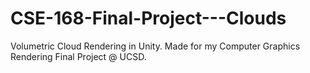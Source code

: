 # CSE-168-Final-Project---Clouds
Volumetric Cloud Rendering in Unity. Made for my Computer Graphics Rendering Final Project @ UCSD.
